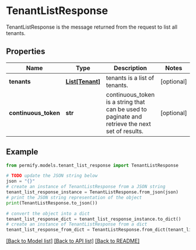 # TenantListResponse

TenantListResponse is the message returned from the request to list all tenants.

## Properties

Name | Type | Description | Notes
------------ | ------------- | ------------- | -------------
**tenants** | [**List[Tenant]**](Tenant.md) | tenants is a list of tenants. | [optional] 
**continuous_token** | **str** | continuous_token is a string that can be used to paginate and retrieve the next set of results. | [optional] 

## Example

```python
from permify.models.tenant_list_response import TenantListResponse

# TODO update the JSON string below
json = "{}"
# create an instance of TenantListResponse from a JSON string
tenant_list_response_instance = TenantListResponse.from_json(json)
# print the JSON string representation of the object
print(TenantListResponse.to_json())

# convert the object into a dict
tenant_list_response_dict = tenant_list_response_instance.to_dict()
# create an instance of TenantListResponse from a dict
tenant_list_response_from_dict = TenantListResponse.from_dict(tenant_list_response_dict)
```
[[Back to Model list]](../README.md#documentation-for-models) [[Back to API list]](../README.md#documentation-for-api-endpoints) [[Back to README]](../README.md)


